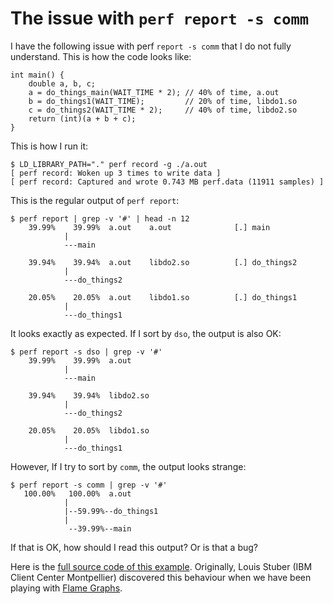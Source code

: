 # The issue with `perf report -s comm`
I have the following issue with perf `report -s comm` that I do not fully understand. This is how the code looks like:
```
int main() {
    double a, b, c;
    a = do_things_main(WAIT_TIME * 2); // 40% of time, a.out
    b = do_things1(WAIT_TIME);         // 20% of time, libdo1.so
    c = do_things2(WAIT_TIME * 2);     // 40% of time, libdo2.so
    return (int)(a + b + c);
}
```

This is how I run it:
```
$ LD_LIBRARY_PATH="." perf record -g ./a.out 
[ perf record: Woken up 3 times to write data ]
[ perf record: Captured and wrote 0.743 MB perf.data (11911 samples) ]
```

This is the regular output of `perf report`:
```
$ perf report | grep -v '#' | head -n 12
    39.99%    39.99%  a.out    a.out              [.] main
            |
            ---main

    39.94%    39.94%  a.out    libdo2.so          [.] do_things2
            |
            ---do_things2

    20.05%    20.05%  a.out    libdo1.so          [.] do_things1
            |
            ---do_things1
```

It looks exactly as expected. If I sort by `dso`, the output is also OK:
```
$ perf report -s dso | grep -v '#'
    39.99%    39.99%  a.out            
            |
            ---main

    39.94%    39.94%  libdo2.so        
            |
            ---do_things2

    20.05%    20.05%  libdo1.so        
            |
            ---do_things1
```

However, If I try to sort by `comm`, the output looks strange:
```
$ perf report -s comm | grep -v '#'
   100.00%   100.00%  a.out  
            |          
            |--59.99%--do_things1
            |          
             --39.99%--main
```

If that is OK, how should I read this output? Or is that a bug?

Here is the [full source code of this example](https://github.com/pozdneev/perf-report-s-comm-bug).
Originally, Louis Stuber (IBM Client Center Montpellier) discovered this behaviour when we have been playing with [Flame Graphs](http://www.brendangregg.com/blog/2016-04-30/linux-perf-folded.html).
